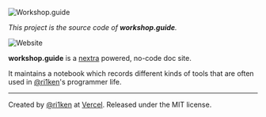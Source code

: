 ![Workshop.guide](https://workshop-guide.vercel.app/logo-st.png)

_This project is the source code of **workshop.guide**._ 

![Website](https://img.shields.io/website?down_color=red&down_message=down&up_color=green&up_message=up&url=https%3A%2F%2Fworkshop-guide.vercel.app%2F)

**workshop.guide** is a [nextra](https://nextra.vercel.app/) powered, no-code doc site. 

It maintains a notebook which records different kinds of tools that are often used in [@ri1ken](https://github.com/Kiotlin)'s programmer life.

---

Created by [@ri1ken](https://github.com/Kiotlin) at [Vercel](https://vercel.com). Released under the MIT license.